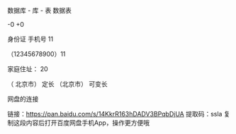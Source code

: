 数据库
    - 库
    - 表 数据表


-0
+0


身份证 手机号 11    

（12345678900）11



家庭住址：          20


（                       北京市）   定长
（北京市）                          可变长


网盘的连接

链接：https://pan.baidu.com/s/14KkrR163hDADV3BPqbDjUA 
提取码：ssla 
复制这段内容后打开百度网盘手机App，操作更方便哦

